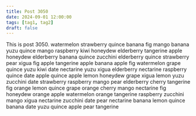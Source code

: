 ```yaml
---
title: Post 3050
date: 2024-09-01 12:00:00
tags: [tag1, tag2]
draft: false
---
```

This is post 3050.
watermelon
strawberry
quince
banana
fig
mango
banana
yuzu
quince
mango
raspberry
kiwi
honeydew
elderberry
tangerine
apple
honeydew
elderberry
banana
quince
zucchini
elderberry
quince
strawberry
pear
xigua
fig
apple
tangerine
apple
banana
apple
fig
watermelon
grape
quince
yuzu
kiwi
date
nectarine
yuzu
xigua
elderberry
nectarine
raspberry
quince
date
apple
quince
apple
lemon
honeydew
grape
xigua
lemon
yuzu
zucchini
date
strawberry
raspberry
mango
pear
elderberry
cherry
tangerine
fig
orange
lemon
quince
grape
orange
cherry
mango
nectarine
fig
honeydew
orange
apple
watermelon
orange
tangerine
raspberry
zucchini
mango
xigua
nectarine
zucchini
date
pear
nectarine
banana
lemon
quince
banana
date
yuzu
quince
apple
pear
tangerine
